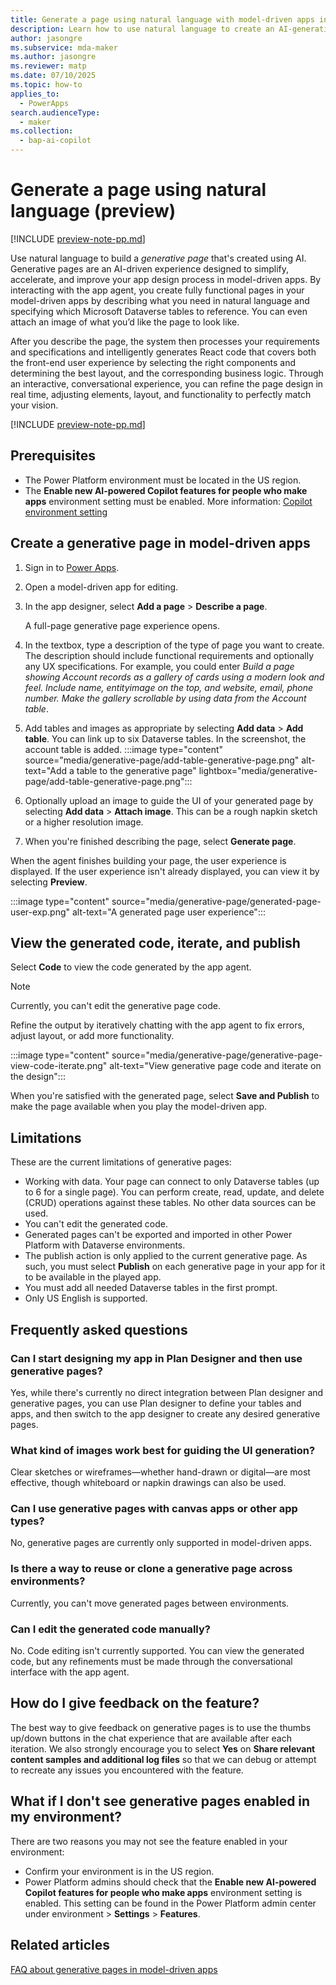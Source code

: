 ```yaml
---
title: Generate a page using natural language with model-driven apps in Power Apps
description: Learn how to use natural language to create an AI-generative page to use with a model-driven app.
author: jasongre
ms.subservice: mda-maker
ms.author: jasongre
ms.reviewer: matp
ms.date: 07/10/2025
ms.topic: how-to
applies_to: 
  - PowerApps
search.audienceType: 
  - maker
ms.collection: 
  - bap-ai-copilot 
---
```

# Generate a page using natural language (preview)

[!INCLUDE [preview-note-pp.md](../../../shared/preview-includes/preview-banner.md)]

Use natural language to build a *generative page* that's created using AI. Generative pages are an AI-driven experience designed to simplify, accelerate, and improve your app design process in model-driven apps. By interacting with the app agent, you create fully functional pages in your model-driven apps by describing what you need in natural language and specifying which Microsoft Dataverse tables to reference. You can even attach an image of what you’d like the page to look like. 

After you describe the page, the system then processes your requirements and specifications and intelligently generates React code that covers both the front-end user experience by selecting the right components and determining the best layout, and the corresponding business logic. Through an interactive, conversational experience, you can refine the page design in real time, adjusting elements, layout, and functionality to perfectly match your vision.

[!INCLUDE [preview-note-pp.md](../../../shared/preview-includes/preview-note-pp.md)]

## Prerequisites

- The Power Platform environment must be located in the US region.
- The **Enable new AI-powered Copilot features for people who make apps** environment setting must be enabled. More information: [Copilot environment setting](/power-platform/admin/settings-features?tabs=new#copilot-preview)

## Create a generative page in model-driven apps

1. Sign in to [Power Apps](https://make.powerapps.com).
1. Open a model-driven app for editing.
1. In the app designer, select **Add a page** > **Describe a page**.

   A full-page generative page experience opens.
1. In the textbox, type a description of the type of page you want to create. The description should include functional requirements and optionally any UX specifications. For example, you could enter *Build a page showing Account records as a gallery of cards using a modern look and feel. Include name, entityimage on the top, and website, email, phone number. Make the gallery scrollable by using data from the Account table*.
1. Add tables and images as appropriate by selecting **Add data** > **Add table**. You can link up to six Dataverse tables. In the screenshot, the account table is added.
   :::image type="content" source="media/generative-page/add-table-generative-page.png" alt-text="Add a table to the generative page" lightbox="media/generative-page/add-table-generative-page.png":::

1. Optionally upload an image to guide the UI of your generated page by selecting **Add data** > **Attach image**. This can be a rough napkin sketch or a higher resolution image.
1. When you're finished describing the page, select **Generate page**.

When the agent finishes building your page, the user experience is displayed. If the user experience isn't already displayed, you can view it by selecting **Preview**.

:::image type="content" source="media/generative-page/generated-page-user-exp.png" alt-text="A generated page user experience":::

## View the generated code, iterate, and publish

Select **Code** to view the code generated by the app agent.

> [!NOTE]
> Currently, you can't edit the generative page code.

Refine the output by iteratively chatting with the app agent to fix errors, adjust layout, or add more functionality.

:::image type="content" source="media/generative-page/generative-page-view-code-iterate.png" alt-text="View generative page code and iterate on the design":::

When you're satisfied with the generated page, select **Save and Publish** to make the page available when you play the model-driven app.

## Limitations

These are the current limitations of generative pages:

- Working with data. Your page can connect to only Dataverse tables (up to 6 for a single page). You can perform create, read, update, and delete (CRUD) operations against these tables. No other data sources can be used.  
- You can't edit the generated code.
- Generated pages can't be exported and imported in other Power Platform with Dataverse environments.
- The publish action is only applied to the current generative page. As such, you must select **Publish** on each generative page in your app for it to be available in the played app.
- You must add all needed Dataverse tables in the first prompt.
- Only US English is supported.

## Frequently asked questions
<!--Please verify whether these FAQs apply to the public preview -->
### Can I start designing my app in Plan Designer and then use generative pages? 

Yes, while there's currently no direct integration between Plan designer and generative pages, you can use Plan designer to define your tables and apps, and then switch to the app designer to create any desired generative pages.

### What kind of images work best for guiding the UI generation?

Clear sketches or wireframes—whether hand-drawn or digital—are most effective, though whiteboard or napkin drawings can also be used.

### Can I use generative pages with canvas apps or other app types?

No, generative pages are currently only supported in model-driven apps.  

### Is there a way to reuse or clone a generative page across environments?

Currently, you can't move generated pages between environments.

### Can I edit the generated code manually?

No. Code editing isn't currently supported. You can view the generated code, but any refinements must be made through the conversational interface with the app agent.

## How do I give feedback on the feature?

The best way to give feedback on generative pages is to use the thumbs up/down buttons in the chat experience that are available after each iteration. We also strongly encourage you to select **Yes** on **Share relevant content samples and additional log files** so that we can debug or attempt to recreate any issues you encountered with the feature.

## What if I don't see generative pages enabled in my environment?

There are two reasons you may not see the feature enabled in your environment:

- Confirm your environment is in the US region.
- Power Platform admins should check that the **Enable new AI-powered Copilot features for people who make apps** environment setting is enabled. This setting can be found in the Power Platform admin center under environment > **Settings** > **Features**.

## Related articles

[FAQ about generative pages in model-driven apps](../common/faq-generative-pages-model-driven.md)